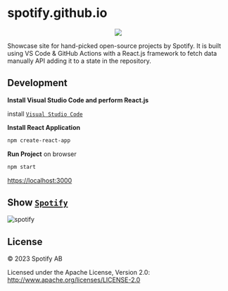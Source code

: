 # spotify.github.io

<p align="center">
  <img src="https://user-images.githubusercontent.com/8904624/127524940-37bd6001-647d-40ac-86ec-bb22d1a100c8.gif">
</p>

Showcase site for hand-picked open-source projects by Spotify. It is built using VS Code & GitHub Actions with a React.js framework to fetch data manually API adding it to a state in the repository.

## Development

**Install Visual Studio Code and perform React.js**

install [`Visual Studio Code`](https://code.visualstudio.com/docs)

**Install React Application**

```sh
npm create-react-app
```

**Run Project** on browser

```sh
npm start
```

[https://localhost:3000](https://localhost:3000)

## Show [`Spotify`](https://charlie829030.github.io/spotify-clone-react/)

![spotify](https://user-images.githubusercontent.com/113832827/235576684-a1cddebd-ce6d-461f-9be2-6b1efd31f4de.png)




## License

© 2023 Spotify AB

Licensed under the Apache License, Version 2.0: http://www.apache.org/licenses/LICENSE-2.0
